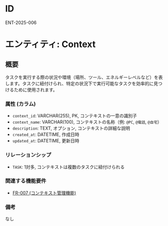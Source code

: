 # ID

ENT-2025-006

# エンティティ: Context

## 概要

タスクを実行する際の状況や環境（場所、ツール、エネルギーレベルなど）を表します。タスクに紐付けられ、特定の状況下で実行可能なタスクを効率的に見つけるために使用されます。

### 属性 (カラム)

- `context_id`: VARCHAR(255), PK, コンテキストの一意の識別子
- `context_name`: VARCHAR(100), コンテキストの名称（例: `@PC`, `@電話`,
  `@自宅`）
- `description`: TEXT, オプション, コンテキストの詳細な説明
- `created_at`: DATETIME, 作成日時
- `updated_at`: DATETIME, 更新日時

### リレーションシップ

- `TASK`: 1対多, コンテキストは複数のタスクに紐付けられる

### 関連する機能要件

- [FR-007 (コンテキスト管理機能)](../../requirements/functional-requirements/fr-007-context-management-function.md)

### 備考

なし
